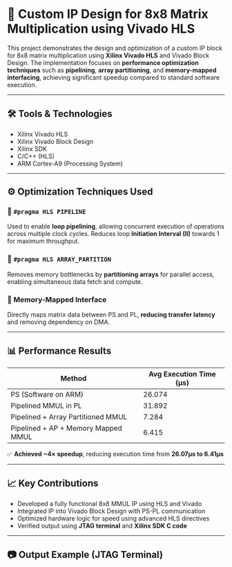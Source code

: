 # 🚀 Custom IP Design for 8x8 Matrix Multiplication using Vivado HLS

This project demonstrates the design and optimization of a custom IP block for 8x8 matrix multiplication using **Xilinx Vivado HLS** and Vivado Block Design. The implementation focuses on **performance optimization techniques** such as **pipelining**, **array partitioning**, and **memory-mapped interfacing**, achieving significant speedup compared to standard software execution.

---

## 🛠️ Tools & Technologies
- Xilinx Vivado HLS
- Xilinx Vivado Block Design
- Xilinx SDK
- C/C++ (HLS)
- ARM Cortex-A9 (Processing System)

---

## ⚙️ Optimization Techniques Used

### 🔁 `#pragma HLS PIPELINE`
Used to enable **loop pipelining**, allowing concurrent execution of operations across multiple clock cycles. Reduces loop **Initiation Interval (II)** towards 1 for maximum throughput.

### 🧩 `#pragma HLS ARRAY_PARTITION`
Removes memory bottlenecks by **partitioning arrays** for parallel access, enabling simultaneous data fetch and compute.

### 🧠 Memory-Mapped Interface
Directly maps matrix data between PS and PL, **reducing transfer latency** and removing dependency on DMA.

---

## 📊 Performance Results

| Method                                  | Avg Execution Time (µs) |
|----------------------------------------|--------------------------|
| PS (Software on ARM)                   | 26.074                   |
| Pipelined MMUL in PL                   | 31.892                   |
| Pipelined + Array Partitioned MMUL     | 7.284                    |
| Pipelined + AP + Memory Mapped MMUL    | 6.415                    |

✅ **Achieved ~4× speedup**, reducing execution time from **26.07µs to 6.41µs**

---

## 📈 Key Contributions
- Developed a fully functional 8x8 MMUL IP using HLS and Vivado
- Integrated IP into Vivado Block Design with PS-PL communication
- Optimized hardware logic for speed using advanced HLS directives
- Verified output using **JTAG terminal** and **Xilinx SDK C code**

---

## 📷 Output Example (JTAG Terminal)
